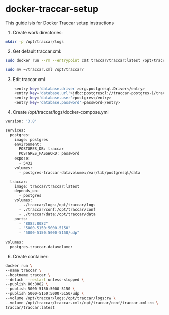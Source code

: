 # docker-traccar-setup

This guide isis for Docker Traccar setup instructions

1. Create work directories:
```bash
mkdir -p /opt/traccar/logs
```

2. Get default traccar.xml:
```bash
sudo docker run --rm --entrypoint cat traccar/traccar:latest /opt/traccar/conf/traccar.xml > ~/traccar.xml
```
```bash
sudo mv ~/traccar.xml /opt/traccar/
``` 

3. Edit traccar.xml
```bash
    <entry key='database.driver'>org.postgresql.Driver</entry>
    <entry key='database.url'>jdbc:postgresql://traccar-postgres-1/traccar</entry>
    <entry key='database.user'>postgres</entry>
    <entry key='database.password'>password</entry>
```

4. Create /opt/traccar/logs/docker-compose.yml
```bash
version: '3.8'

services:
  postgres:
    image: postgres
    environment:
      POSTGRES_DB: traccar
      POSTGRES_PASSWORD: password
    expose:
      - 5432
    volumes:
      - postgres-traccar-datavolume:/var/lib/postgresql/data

  traccar:
    image: traccar/traccar:latest
    depends_on:
      - postgres
    volumes:
      - ./traccar/logs:/opt/traccar/logs
      - ./traccar/conf:/opt/traccar/conf
      - ./traccar/data:/opt/traccar/data
    ports:
      - "8082:8082"
      - "5000-5150:5000-5150"
      - "5000-5150:5000-5150/udp"

volumes:
  postgres-traccar-datavolume:
```

6. Create container:
```bash
docker run \
--name traccar \
--hostname traccar \
--detach --restart unless-stopped \
--publish 80:8082 \
--publish 5000-5150:5000-5150 \
--publish 5000-5150:5000-5150/udp \
--volume /opt/traccar/logs:/opt/traccar/logs:rw \
--volume /opt/traccar/traccar.xml:/opt/traccar/conf/traccar.xml:ro \
traccar/traccar:latest
```

